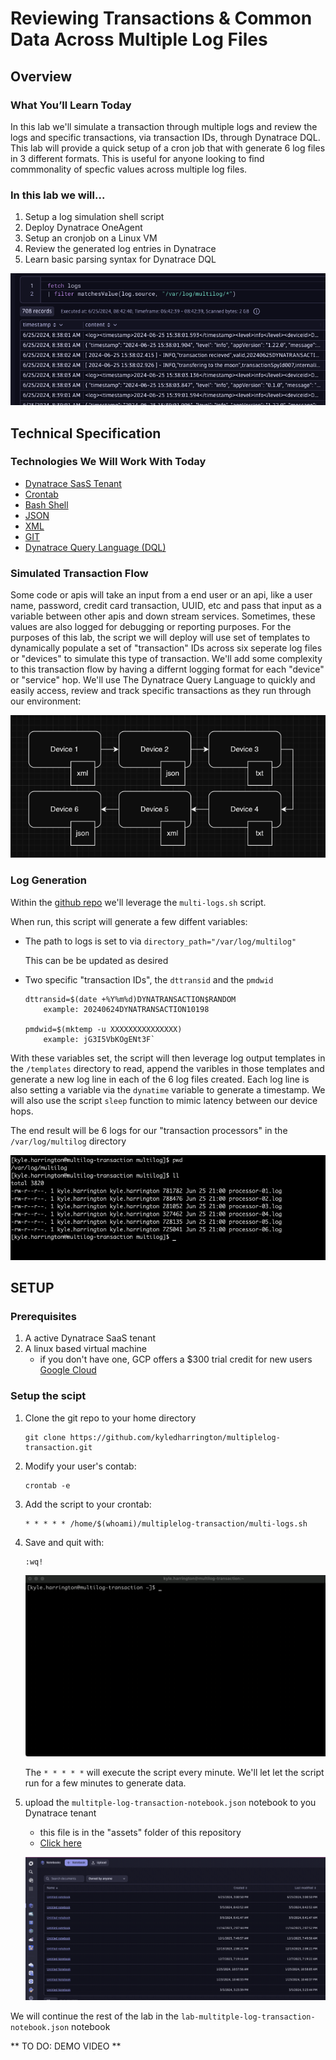 [//]: # (id: multitple-log-transaction)
[//]: # (summary: Multiple Log Transaction Review)
[//]: # (author: Kyle Harrington)
[//]: # (last update: 6/25/2024)

# Reviewing Transactions & Common Data Across Multiple Log Files
<!-- ------------------------ -->
## Overview 


### What You’ll Learn Today
In this lab we'll simulate a transaction through multiple logs and review the logs and specific transactions, via transaction IDs, through Dynatrace DQL. This lab will provide a quick setup of a cron job that with generate 6 log files in 3 different formats. This is useful for anyone looking to find commmonality of specfic values across multiple log files.

### In this lab we will...
1. Setup a log simulation shell script
1. Deploy Dynatrace OneAgent 
1. Setup an cronjob on a Linux VM
1. Review the generated log entries in Dynatrace
1. Learn basic parsing syntax for Dynatrace DQL 

![such dql, much wow!](img/1.png)


<!-- ------------------------ -->
## Technical Specification 


### Technologies We Will Work With Today
- [Dynatrace SasS Tenant](https://www.dynatrace.com/trial/)
- [Crontab](https://man7.org/linux/man-pages/man5/crontab.5.html)
- [Bash Shell](https://en.wikipedia.org/wiki/Bash_(Unix_shell))
- [JSON](https://www.w3schools.com/js/js_json_syntax.asp)
- [XML](https://www.w3schools.com/xml/)
- [GIT](https://git-scm.com/)
- [Dynatrace Query Language (DQL)](https://docs.dynatrace.com/docs/platform/grail/dynatrace-query-language)

### Simulated Transaction Flow 
 Some code or apis will take an input from a end user or an api, like a user name, password, credit card transaction, UUID, etc and pass that input as a variable between other apis and down stream services. Sometimes, these values are also logged for debugging or reporting purposes. For the purposes of this lab, the script we will deploy will use set of templates to dynamically populate a set of "transaction" IDs across six seperate log files or "devices" to simulate this type of transaction. We'll add some complexity to this transaction flow by having a differnt logging format for each "device" or "service" hop. We'll use The Dynatrace Query Language to quickly and easily access, review and track specific transactions as they run through our environment:

![transaction flow](img/2.png)


### Log Generation
Within the [github repo](https://github.com/kyledharrington/multiplelog-transaction) we'll leverage the `multi-logs.sh` script. 

When run, this script will generate a few diffent variables: 

- The path to logs is set to via
`directory_path="/var/log/multilog"`

    This can be be updated as desired

-  Two specific "transaction IDs", the `dttransid` and the `pmdwid`

    ```
    dttransid=$(date +%Y%m%d)DYNATRANSACTION$RANDOM
        example: 20240624DYNATRANSACTION10198

    pmdwid=$(mktemp -u XXXXXXXXXXXXXXX)
        example: jG3I5VbKOgENt3F`
    ```
With these variables set, the script will then leverage log output templates in the `/templates` directory to read, append the varibles in those templates and generate a new log line in each of the 6 log files created. Each log line is also setting a variable via the `dynatime` variable to generate a timestamp. We will also use the script `sleep` function to mimic latency between our device hops. 

The end result will be 6 logs for our "transaction processors" in the `/var/log/multilog` directory

![logs files](img/3.png)

<!-- -------------------------->
## SETUP


### Prerequisites
1. A active Dynatrace SaaS tenant
1. A linux based virtual machine 
    - if you don't have one, GCP offers a $300 trial credit for new users [Google Cloud](https://cloud.google.com/)

### Setup the scipt

1. Clone the git repo to your home directory
    ```shell
    git clone https://github.com/kyledharrington/multiplelog-transaction.git 
    ```
1. Modify your user's contab:
    ```
    crontab -e
    ```
1. Add the script to your crontab: 
    ```
    * * * * * /home/$(whoami)/multiplelog-transaction/multi-logs.sh
    ```

1. Save and quit with:
    ```
    :wq!
    ```
    ![logs files](img/cron.gif)



    The `* * * * *` will execute the script every minute. We'll let let the script run for a few minutes to generate data.

1. upload the `multitple-log-transaction-notebook.json` notebook to you Dynatrace tenant
    - this file is in the "assets" folder of this repository
    - [Click here](/assets/)


    ![logs files](img/upload.gif)

We will continue the rest of the lab in the `lab-multitple-log-transaction-notebook.json` notebook

** TO DO: DEMO VIDEO ** 